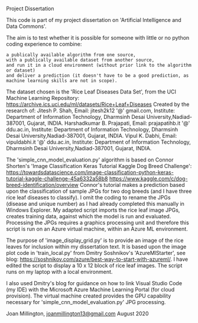 Project Dissertation

This code is part of my project dissertation on 'Artificial Intelligence and Data Commons'.

The aim is to test whether it is possible for someone with little or no python coding experience to combine:

    a publically available algorithm from one source,
    with a publically available dataset from another source,
    and run it in a cloud environment (without prior link to the algorithm or dataset)
    and deliver a prediction (it doesn't have to be a good prediction, as machine learning skills are not in scope).

The dataset chosen is the 'Rice Leaf Diseases Data Set', from the UCI Machine Learning Repository: 
https://archive.ics.uci.edu/ml/datasets/Rice+Leaf+Diseases 
Created by the research of: Jitesh P. Shah, Email: jitesh2k12 '@' gmail.com, Institute: Department of Information Technology, Dharmsinh Desai University,Nadiad-387001, Gujarat, INDIA. Harshadkumar B. Prajapati, Email: prajapatihb.it '@' ddu.ac.in, Institute: Department of Information Technology, Dharmsinh Desai University,Nadiad-387001, Gujarat, INDIA. Vipul K. Dabhi, Email: vipuldabhi.it '@' ddu.ac.in, Institute: Department of Information Technology, Dharmsinh Desai University,Nadiad-387001, Gujarat, INDIA.

The 'simple_cnn_model_evaluation.py' algorithm is based on Connor Shorten's 'Image Classification Keras Tutorial Kaggle Dog Breed Challenge': 
https://towardsdatascience.com/image-classification-python-keras-tutorial-kaggle-challenge-45a6332a58b8 
https://www.kaggle.com/c/dog-breed-identification/overview
Connor's tutorial makes a prediction based upon the classification of sample JPGs for two dog breeds (and I have three rice leaf diseases to classify). I omit the coding to rename the JPGs (disease and unique number) as I had already completed this manually in Windows Explorer. My adapted script imports the rice leaf image JPGs, creates training data, against which the model is run and evaluated. Processing the JPGs requires a graphics processing unit and therefore this script is run on an Azure virtual machine, within an Azure ML environment. 

The purpose of 'image_display_grid.py' is to provide an image of the rice leaves for inclusion within my dissertation text. It is based upon the image plot code in 'train_local.py' from Dmitry Soshnikov's 'AzureMlStarter', see blog: 
https://soshnikov.com/azure/best-way-to-start-with-azureml/. 
I have edited the script to display a 10 x 12 block of rice leaf images. The script runs on my laptop with a local environment.

I also used Dmitry's blog for guidance on how to link Visual Studio Code (my IDE) with the Microsoft Azure Machine Learning Portal (for cloud provision). The virtual machine created provides the GPU capability necessary for 'simple_cnn_model_evaluation.py' JPG processing.

Joan Millington, joanmillington13@gmail.com
August 2020
